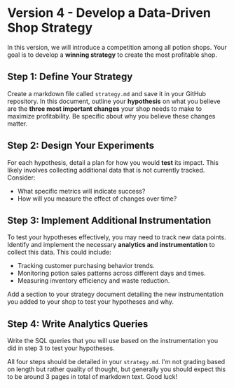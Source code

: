 # Version 4 - Develop a Data-Driven Shop Strategy

In this version, we will introduce a competition among all potion shops. Your goal is to develop a **winning strategy** to create the most profitable shop.

## Step 1: Define Your Strategy
Create a markdown file called `strategy.md` and save it in your GitHub repository. In this document, outline your **hypothesis** on what you believe are the **three most important changes** your shop needs to make to maximize profitability. Be specific about why you believe these changes matter.

## Step 2: Design Your Experiments
For each hypothesis, detail a plan for how you would **test** its impact. This likely involves collecting additional data that is not currently tracked. Consider:
- What specific metrics will indicate success?
- How will you measure the effect of changes over time?

## Step 3: Implement Additional Instrumentation
To test your hypotheses effectively, you may need to track new data points. Identify and implement the necessary **analytics and instrumentation** to collect this data. This could include:
- Tracking customer purchasing behavior trends.
- Monitoring potion sales patterns across different days and times.
- Measuring inventory efficiency and waste reduction.

Add a section to your strategy document detailing the new instrumentation you added to your shop to test your hypotheses and why.

## Step 4: Write Analytics Queries
Write the SQL queries that you will use based on the instrumentation you did in step 3 to test your hypotheses.


All four steps should be detailed in your `strategy.md`. I'm not grading based on length but rather quality of thought, but generally you should expect this to be around 3 pages in total of markdown text. Good luck!
